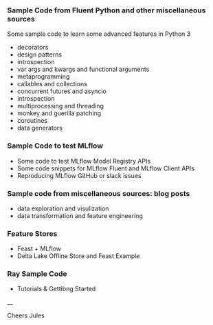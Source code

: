 
### Sample Code from Fluent Python and other miscellaneous sources
Some sample code to learn some advanced features
in Python 3
 * decorators
 * design patterns
 * introspection
 * var args and kwargs and functional arguments
 * metaprogramming
 * callables and collections
 * concurrent futures and asyncio
 * introspection
 * multiprocessing and threading
 * monkey and guerilla patching
 * coroutines 
 * data generators

### Sample Code to test MLflow
 * Some code to test MLflow Model Registry APIs
 * Some code snippets for MLflow Fluent and MLflow Client APIs
 * Reproducing MLflow GitHub or slack issues 

### Sample code from miscellaneous sources: blog posts
 * data exploration and visulization
 * data transformation and feature engineering

### Feature Stores
 * Feast + MLflow
 * Delta Lake Offline Store and Feast Example

### Ray Sample Code
 * Tutorials & Gettibng Started

__

Cheers
Jules
